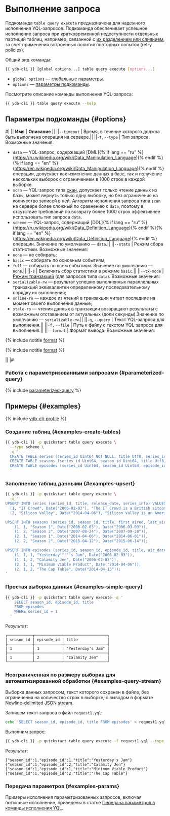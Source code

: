 # Выполнение запроса

Подкоманда `table query execute` предназначена для надежного исполнения YQL-запросов. Подкоманда обеспечивает успешное исполнение запроса при кратковременной недоступности отдельных партиций таблиц, например, связанной с [их разделением или слиянием](../../concepts/datamodel/table.md#partitioning), за счет применения встроенных политик повторных попыток (retry policies).

Общий вид команды:

```bash
{{ ydb-cli }} [global options...] table query execute [options...]
```

* `global options` — [глобальные параметры](commands/global-options.md).
* `options` — [параметры подкоманды](#options).

Посмотрите описание команды выполнения YQL-запроса:

```bash
{{ ydb-cli }} table query execute --help
```

## Параметры подкоманды {#options}

#|
|| **Имя** | **Описание** ||
||`--timeout` | Время, в течение которого должна быть выполнена операция на сервере.||
||`-t`, `--type` | Тип запроса.
Возможные значения:
* `data` — YQL-запрос, содержащий [DML]{% if lang == "ru" %}(https://ru.wikipedia.org/wiki/Data_Manipulation_Language){% endif %}{% if lang == "en" %}(https://en.wikipedia.org/wiki/Data_Manipulation_Language){% endif %} операции, допускает как изменение данных в базе, так и получение нескольких выборок с ограничением в 1000 строк в каждой выборке.
* `scan` — YQL-запрос типа [скан](../../concepts/scan_query.md), допускает только чтение данных из базы, может вернуть только одну выборку, но без ограничения на количество записей в ней. Алгоритм исполнения запроса типа `scan` на сервере более сложный по сравнению с `data`, поэтому в отсутствие требований по возврату более 1000 строк эффективнее использовать тип запроса `data`.
* `scheme` — YQL-запрос, содержащий [DDL]{% if lang == "ru" %}(https://ru.wikipedia.org/wiki/Data_Definition_Language){% endif %}{% if lang == "en" %}(https://en.wikipedia.org/wiki/Data_Definition_Language){% endif %} операции.
Значение по умолчанию — `data`.||
||`--stats` | Режим сбора статистики.
Возможные значения:
* `none` — не собирать;
* `basic` — собирать по основным событиям;
* `full` — собирать по всем событиям.
Значение по умолчанию — `none`.||
||`-s` | Включить сбор статистики в режиме `basic`.||
||`--tx-mode` | [Режим транзакций](../../concepts/transactions.md#modes) (для запросов типа `data`).
Возможные значения:<li>`serializable-rw` — результат успешно выполненных параллельных транзакций эквивалентен определенному последовательному порядку их выполнения;<li>`online-ro` — каждое из чтений в транзакции читает последние на момент своего выполнения данные;<li>`stale-ro`  — чтения данных в транзакции возвращают результаты с возможным отставанием от актуальных (доли секунды).Значение по умолчанию — `serializable-rw`.||
||`-q`, `--query` | Текст YQL-запроса для выполнения.||
||`-f,` `--file` | Путь к файлу с текстом YQL-запроса для выполнения.||
||`--format` | Формат вывода.
Возможные значения:

{% include notitle [format](./_includes/result_format_common.md) %}

{% include notitle [format](./_includes/result_format_csv_tsv.md) %}

||
|#

### Работа с параметризованными запросами {#parameterized-query}

{% include [parameterized-query](../../_includes/parameterized-query.md) %}

## Примеры {#examples}

{% include [ydb-cli-profile](../../_includes/ydb-cli-profile.md) %}

### Создание таблиц {#examples-create-tables}

```bash
{{ ydb-cli }} -p quickstart table query execute \
  --type scheme \
  -q '
  CREATE TABLE series (series_id Uint64 NOT NULL, title Utf8, series_info Utf8, release_date Date, PRIMARY KEY (series_id));
  CREATE TABLE seasons (series_id Uint64, season_id Uint64, title Utf8, first_aired Date, last_aired Date, PRIMARY KEY (series_id, season_id));
  CREATE TABLE episodes (series_id Uint64, season_id Uint64, episode_id Uint64, title Utf8, air_date Date, PRIMARY KEY (series_id, season_id, episode_id));
  '
```

### Заполнение таблиц данными {#examples-upsert}
```bash
{{ ydb-cli }} -p quickstart table query execute \
  -q '
UPSERT INTO series (series_id, title, release_date, series_info) VALUES
  (1, "IT Crowd", Date("2006-02-03"), "The IT Crowd is a British sitcom produced by Channel 4, written by Graham Linehan, produced by Ash Atalla and starring Chris O'"'"'Dowd, Richard Ayoade, Katherine Parkinson, and Matt Berry."),
  (2, "Silicon Valley", Date("2014-04-06"), "Silicon Valley is an American comedy television series created by Mike Judge, John Altschuler and Dave Krinsky. The series focuses on five young men who founded a startup company in Silicon Valley.");

UPSERT INTO seasons (series_id, season_id, title, first_aired, last_aired) VALUES
    (1, 1, "Season 1", Date("2006-02-03"), Date("2006-03-03")),
    (1, 2, "Season 2", Date("2007-08-24"), Date("2007-09-28")),
    (2, 1, "Season 1", Date("2014-04-06"), Date("2014-06-01")),
    (2, 2, "Season 2", Date("2015-04-12"), Date("2015-06-14"));

UPSERT INTO episodes (series_id, season_id, episode_id, title, air_date) VALUES
    (1, 1, 1, "Yesterday'"'"'s Jam", Date("2006-02-03")),
    (1, 1, 2, "Calamity Jen", Date("2006-02-03")),
    (2, 1, 1, "Minimum Viable Product", Date("2014-04-06")),
    (2, 1, 2, "The Cap Table", Date("2014-04-13"));
'
```

### Простая выборка данных {#examples-simple-query}

```bash
{{ ydb-cli }} -p quickstart table query execute -q '
    SELECT season_id, episode_id, title 
    FROM episodes 
    WHERE series_id = 1
  '
```

Результат:

```text
┌───────────┬────────────┬───────────────────┐
| season_id | episode_id | title             |
├───────────┼────────────┼───────────────────┤
| 1         | 1          | "Yesterday's Jam" |
├───────────┼────────────┼───────────────────┤
| 1         | 2          | "Calamity Jen"    |
└───────────┴────────────┴───────────────────┘
```

### Неограниченная по размеру выборка для автоматизированной обработки {#examples-query-stream}

Выборка данных запросом, текст которого сохранен в файле, без ограничения на количество строк в выборке, с выводом в формате [Newline-delimited JSON stream](https://en.wikipedia.org/wiki/JSON_streaming).

Запишем текст запроса в файл `request1.yql`:

```bash
echo 'SELECT season_id, episode_id, title FROM episodes' > request1.yql
```

Выполним запрос:

```bash
{{ ydb-cli }} -p quickstart table query execute -f request1.yql --type scan --format json-unicode
```

Результат:

```text
{"season_id":1,"episode_id":1,"title":"Yesterday's Jam"}
{"season_id":1,"episode_id":2,"title":"Calamity Jen"}
{"season_id":1,"episode_id":1,"title":"Minimum Viable Product"}
{"season_id":1,"episode_id":2,"title":"The Cap Table"}
```

### Передача параметров {#examples-params}

Примеры исполнения параметризованных запросов, включая потоковое исполнение, приведены в статье [Передача параметров в команды исполнения YQL](parameterized-queries-cli.md).

